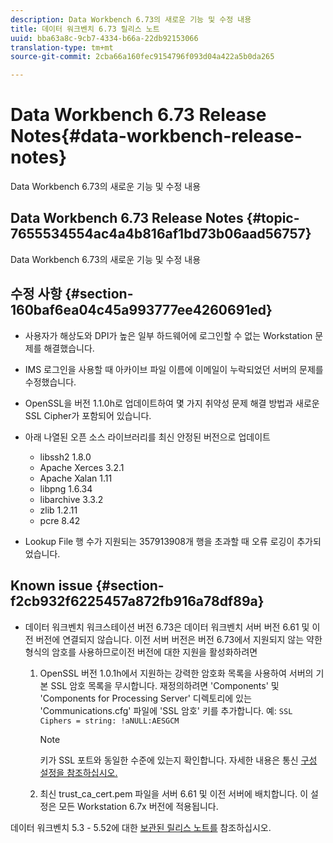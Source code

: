 ```yaml
---
description: Data Workbench 6.73의 새로운 기능 및 수정 내용
title: 데이터 워크벤치 6.73 릴리스 노트
uuid: bba63a8c-9cb7-4334-b66a-22db92153066
translation-type: tm+mt
source-git-commit: 2cba66a160fec9154796f093d04a422a5b0da265

---
```



# Data Workbench 6.73 Release Notes{#data-workbench-release-notes}

Data Workbench 6.73의 새로운 기능 및 수정 내용

## Data Workbench 6.73 Release Notes {#topic-7655534554ac4a4b816af1bd73b06aad56757}

Data Workbench 6.73의 새로운 기능 및 수정 내용

## 수정 사항 {#section-160baf6ea04c45a993777ee4260691ed}

* 사용자가 해상도와 DPI가 높은 일부 하드웨어에 로그인할 수 없는 Workstation 문제를 해결했습니다.
* IMS 로그인을 사용할 때 아카이브 파일 이름에 이메일이 누락되었던 서버의 문제를 수정했습니다.
* OpenSSL을 버전 1.1.0h로 업데이트하여 몇 가지 취약성 문제 해결 방법과 새로운 SSL Cipher가 포함되어 있습니다. 
* 아래 나열된 오픈 소스 라이브러리를 최신 안정된 버전으로 업데이트

   * libssh2 1.8.0
   * Apache Xerces 3.2.1
   * Apache Xalan 1.11
   * libpng 1.6.34
   * libarchive 3.3.2
   * zlib 1.2.11
   * pcre 8.42

* Lookup File 행 수가 지원되는 357913908개 행을 초과할 때 오류 로깅이 추가되었습니다.

## Known issue {#section-f2cb932f6225457a872fb916a78df89a}

* 데이터 워크벤치 워크스테이션 버전 6.73은 데이터 워크벤치 서버 버전 6.61 및 이전 버전에 연결되지 않습니다. 이전 서버 버전은 버전 6.73에서 지원되지 않는 약한 형식의 암호를 사용하므로이전 버전에 대한 지원을 활성화하려면

   1. OpenSSL 버전 1.0.1h에서 지원하는 강력한 암호화 목록을 사용하여 서버의 기본 SSL 암호 목록을 무시합니다. 재정의하려면 &#39;Components&#39; 및 &#39;Components for Processing Server&#39; 디렉토리에 있는 &#39;Communications.cfg&#39; 파일에 &#39;SSL 암호&#39; 키를 추가합니다. 예: `SSL Ciphers = string: !aNULL:AESGCM`

      >[!NOTE]
      >
      >키가 SSL 포트와 동일한 수준에 있는지 확인합니다. 자세한 내용은 통신 [구성 설정을 참조하십시오.](https://docs.adobe.com/content/help/en/data-workbench/using/server-admin-install/config-settings/c-comm-cfg-stgs.html)

   1. 최신 trust_ca_cert.pem 파일을 서버 6.61 및 이전 서버에 배치합니다. 이 설정은 모든 Workstation 6.7x 버전에 적용됩니다.

데이터 워크벤치 5.3 - 5.52에 대한 [보관된 릴리스 노트를](https://docs.adobe.com/content/help/en/data-workbench/using/release-notes/release-notes.html) 참조하십시오.
